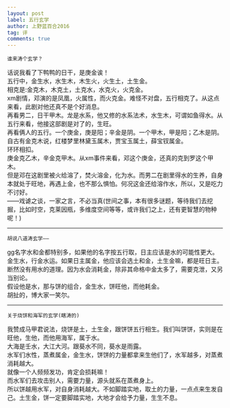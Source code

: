 ```yaml
---
layout: post
label: 五行玄学
author: 上野蓝百合2016
tag: 评
comments: true
---
```


    谁来涛个玄学？
    
话说我看了下鸭鸭的日干，是庚金诶！
<br>五行中，金生水，水生木，木生火，火生土，土生金。
<br>相克是:金克木，木克土，土克水，水克火，火克金。
<br>xm剧情，邓演的是凤凰，火属性，而火克金。难怪不对盘，五行相克了。从这点来看，此剧对他还真不是个好消息。
<br>再看男二，日干甲木。龙是水系，他又修的水系法术，水生木，可谓如鱼得水。从五行来看，他接这部剧是对了的，生旺。
<br>再看俩人的五行。一个庚金，庚是阳；辛金是阴。一个甲木，甲是阳；乙木是阴。自古有金克木说，红楼梦里林黛玉属木，贾宝玉属土，薛宝钗属金。
<br>环环相扣。
<br>庚金克乙木，辛金克甲木。从xm事件来看，邓这个庚金，还真的克到罗这个甲木。
<br>但是邓在这剧里被火给溶了，焚火溶金，化为水。而男二在剧里得水的生养，自身本就处于旺地，再遇上金，也不那么惧怕。何况这金还给溶作水，所以，又是吃力不讨好。
<br>——戏谑之谈，一家之言，不必当真(世间之事，本有很多谜题，等待我们去挖掘，比如时空，克莱因瓶，多维度空间等等，或许我们之上，还有更智慧的物种呢！)

---


    胡说八道涛玄学——

gg名字水和金都特别多，如果他的名字按五行取，日主应该是水的可能性更大。
<br>金生水，行金水运。如果日主属金，他应该会选土和金，土生金嘛，都是旺日主。断然没有用水的道理。因为水会消耗金，除非其命格中金太多了，需要克泄，又另当别论。
<br>假设他是水，那与饼的组合，金生水，饼旺他，而他耗金。
<br>胡扯的，博大家一笑尔。

---

    关于烧饼和海军的玄学(瞎涛的)

我赞成马甲君说法，烧饼是土，土生金，跟饼饼五行相生。我们叫饼饼，实则是在旺他，生他，而他用海军，属于水。
<br>大海是壬水，大江大河。跟葵水不同，葵水是雨露。
<br>水军们水性，蒸煮属金，金生水，饼饼的力量都拿来生他们了，水军越多，对蒸煮消耗越大。
<br>就像一个人频频发功，肯定会损耗嘛！
<br>而水军们去攻击别人，需要力量，源头就系在蒸煮身上。
<br>所以饼越用水军，对自身消耗越大。不如脚踏实地，取土的力量，一点点来生发自己。土生金，饼一定要脚踏实地，大地才会给予力量，生生不息。